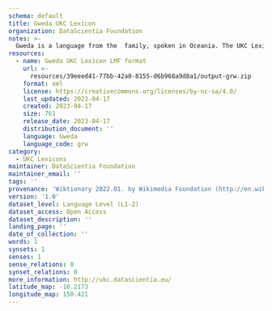 ```yaml
---
schema: default
title: Gweda UKC Lexicon
organization: DataScientia Foundation
notes: >-
  Gweda is a language from the  family, spoken in Oceania. The UKC Lexicon of Gweda is represented as a lexico-semantic network. It consists of words, word senses, synsets, as well as sense-level and synset-level relationships.
resources:
  - name: Gweda UKC Lexicon LMF format
    url: >-
      resources/39eeed41-77bb-42a0-8155-d6b968a9d8a1/output-grw.zip
    format: xml
    license: https://creativecommons.org/licenses/by-nc-sa/4.0/
    last_updated: 2023-04-17
    created: 2023-04-17
    size: 761
    release_date: 2023-04-17
    distribution_document: ''
    language: Gweda
    language_code: grw
category:
  - UKC Lexicons
maintainer: DataScientia Foundation
maintainer_email: ''
tags: ''
provenance: 'Wiktionary 2022.01. by Wikimedia Foundation (http://en.wiktionary.org); Princeton WordNet 2.1 by Princeton University (https://wordnet.princeton.edu)'
version: '1.0'
dataset_level: Language Level (L1-2)
dataset_access: Open Access
dataset_description: ''
landing_page: ''
date_of_collection: ''
words: 1
synsets: 1
senses: 1
sense_relations: 0
synset_relations: 0
more_information: http://ukc.datascientia.eu/
latitude_map: -10.2173
longitude_map: 150.421
---
```

